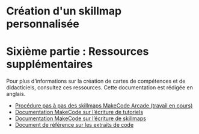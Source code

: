 # Création d'un skillmap personnalisée
# Sixième partie : Ressources supplémentaires

Pour plus d’informations sur la création de cartes de compétences et de didacticiels, consultez ces ressources. Cette documentation est rédigée en anglais.

-   [Procédure pas à pas des skillmaps MakeCode Arcade (travail en cours)](https://makecode.com/writing-docs/tutorials)
-   [Documentation MakeCode sur l’écriture de tutoriels](https://makecode.com/writing-docs/tutorials)
-   [Documentation MakeCode sur l’écriture de skillmaps](https://makecode.com/writing-docs/skillmaps)
-   [Document de référence sur les extraits de code](https://makecode.com/writing-docs/snippets)

